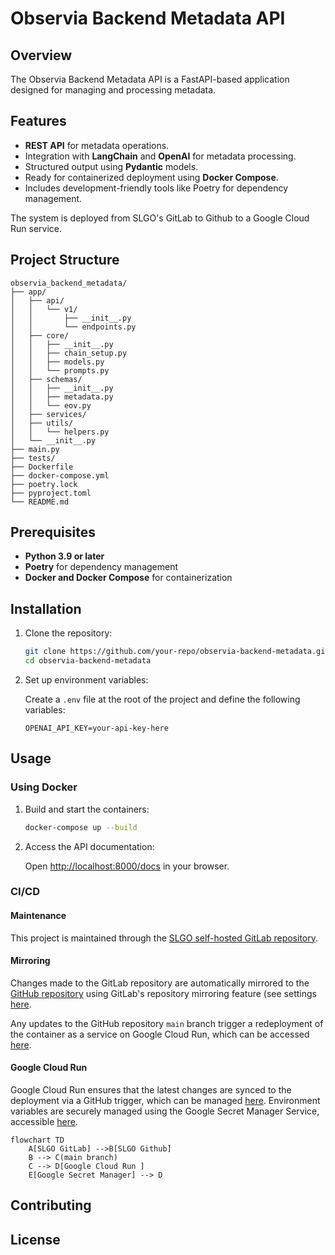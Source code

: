 # Observia Backend Metadata API

## Overview

The Observia Backend Metadata API is a FastAPI-based application designed for managing and processing metadata.

## Features

- **REST API** for metadata operations.
- Integration with **LangChain** and **OpenAI** for metadata processing.
- Structured output using **Pydantic** models.
- Ready for containerized deployment using **Docker Compose**.
- Includes development-friendly tools like Poetry for dependency management.

The system is deployed from SLGO's GitLab to Github to a Google Cloud Run service.

## Project Structure

```
observia_backend_metadata/
├── app/
│   ├── api/
│   │   └── v1/
│   │       ├── __init__.py
│   │       └── endpoints.py
│   ├── core/
│   │   ├── __init__.py
│   │   ├── chain_setup.py
│   │   ├── models.py
│   │   └── prompts.py
│   ├── schemas/
│   │   ├── __init__.py
│   │   ├── metadata.py
│   │   └── eov.py
│   ├── services/
│   ├── utils/
│   │   └── helpers.py
│   └── __init__.py
├── main.py
├── tests/
├── Dockerfile
├── docker-compose.yml
├── poetry.lock
├── pyproject.toml
└── README.md
```

## Prerequisites

- **Python 3.9 or later**
- **Poetry** for dependency management
- **Docker and Docker Compose** for containerization

## Installation

1. Clone the repository:

   ```bash
   git clone https://github.com/your-repo/observia-backend-metadata.git
   cd observia-backend-metadata
   ```

2. Set up environment variables:

   Create a `.env` file at the root of the project and define the following variables:

   ```env
   OPENAI_API_KEY=your-api-key-here
   ```

## Usage

### Using Docker

1. Build and start the containers:

   ```bash
   docker-compose up --build
   ```

2. Access the API documentation:

   Open [http://localhost:8000/docs](http://localhost:8000/docs) in your browser.

### CI/CD

#### Maintenance
This project is maintained through the [SLGO self-hosted GitLab repository](http://10.0.4.9:1410/sandbox-ogsl/observia_backend_metadata).

#### Mirroring
Changes made to the GitLab repository are automatically mirrored to the [GitHub repository](https://github.com/OGSL-SLGO/observia-backend-metadata/tree/main) using GitLab's repository mirroring feature (see settings [here]((http://10.0.4.9:1410/sandbox-ogsl/observia_backend_metadata/-/settings/repository)).

Any updates to the GitHub repository `main` branch trigger a redeployment of the container as a service on Google Cloud Run, which can be accessed [here](https://observia-backend-metadata-797895507841.us-central1.run.app).

#### Google Cloud Run
Google Cloud Run ensures that the latest changes are synced to the deployment via a GitHub trigger, which can be managed [here](https://console.cloud.google.com/run?referrer=search&authuser=0&hl=en&project=observia&supportedpurview=project). Environment variables are securely managed using the Google Secret Manager Service, accessible [here](https://console.cloud.google.com/security/secret-manager?referrer=search&authuser=0&hl=en&project=observia&supportedpurview=project).

```mermaid
flowchart TD
    A[SLGO GitLab] -->B[SLGO Github]
    B --> C(main branch)
    C --> D[Google Cloud Run ]
    E[Google Secret Manager] --> D
```

## Contributing

## License

